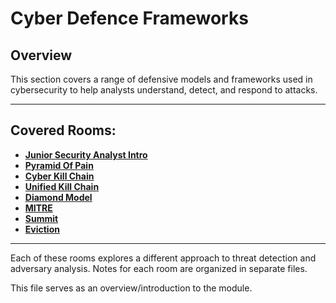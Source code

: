 # Cyber Defence Frameworks

## Overview

This section covers a range of defensive models and frameworks used in cybersecurity to help analysts understand, detect, and respond to attacks.

---

## Covered Rooms:

- [**Junior Security Analyst Intro**](01_Junior_Security_Analyst_Intro.md)
- [**Pyramid Of Pain**](02_Pyramid_Of_Pain.md)
- [**Cyber Kill Chain**](03_Cyber_Kill_Chain.md)
- [**Unified Kill Chain**](04_Unified_Kill_Chain.md)
- [**Diamond Model**](05_Diamond_Model.md)
- [**MITRE**](06_MITRE.md)
- [**Summit**](07_Summit.md)
- [**Eviction**](08_Eviction.md)


---

Each of these rooms explores a different approach to threat detection and adversary analysis. Notes for each room are organized in separate files.

This file serves as an overview/introduction to the module.

